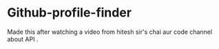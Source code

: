 # Github-profile-finder
Made this after watching a video from hitesh sir's chai aur code channel about API .
